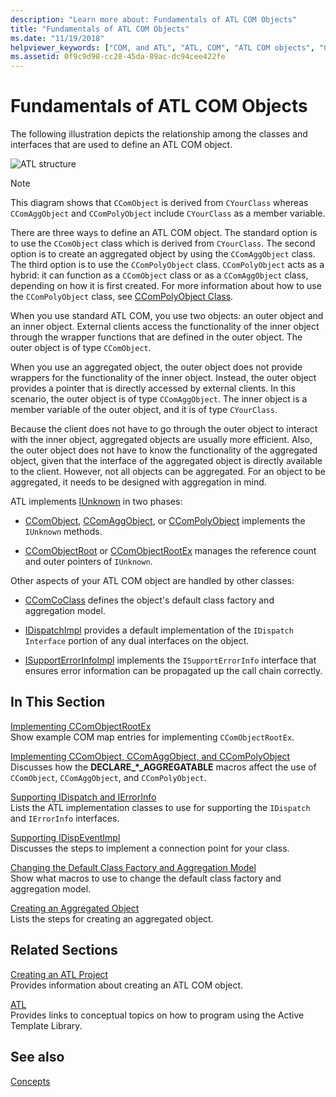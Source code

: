 ```yaml
---
description: "Learn more about: Fundamentals of ATL COM Objects"
title: "Fundamentals of ATL COM Objects"
ms.date: "11/19/2018"
helpviewer_keywords: ["COM, and ATL", "ATL, COM", "ATL COM objects", "COM objects, ATL"]
ms.assetid: 0f9c9d98-cc28-45da-89ac-dc94cee422fe
---
```

# Fundamentals of ATL COM Objects

The following illustration depicts the relationship among the classes and interfaces that are used to define an ATL COM object.

![ATL structure](../atl/media/vc307y1.gif "ATL structure")

> [!NOTE]
> This diagram shows that `CComObject` is derived from `CYourClass` whereas `CComAggObject` and `CComPolyObject` include `CYourClass` as a member variable.

There are three ways to define an ATL COM object. The standard option is to use the `CComObject` class which is derived from `CYourClass`. The second option is to create an aggregated object by using the `CComAggObject` class. The third option is to use the `CComPolyObject` class. `CComPolyObject` acts as a hybrid: it can function as a `CComObject` class or as a `CComAggObject` class, depending on how it is first created. For more information about how to use the `CComPolyObject` class, see [CComPolyObject Class](../atl/reference/ccompolyobject-class.md).

When you use standard ATL COM, you use two objects: an outer object and an inner object. External clients access the functionality of the inner object through the wrapper functions that are defined in the outer object. The outer object is of type `CComObject`.

When you use an aggregated object, the outer object does not provide wrappers for the functionality of the inner object. Instead, the outer object provides a pointer that is directly accessed by external clients. In this scenario, the outer object is of type `CComAggObject`. The inner object is a member variable of the outer object, and it is of type `CYourClass`.

Because the client does not have to go through the outer object to interact with the inner object, aggregated objects are usually more efficient. Also, the outer object does not have to know the functionality of the aggregated object, given that the interface of the aggregated object is directly available to the client. However, not all objects can be aggregated. For an object to be aggregated, it needs to be designed with aggregation in mind.

ATL implements [IUnknown](/windows/win32/api/unknwn/nn-unknwn-iunknown) in two phases:

- [CComObject](../atl/reference/ccomobject-class.md), [CComAggObject](../atl/reference/ccomaggobject-class.md), or [CComPolyObject](../atl/reference/ccompolyobject-class.md) implements the `IUnknown` methods.

- [CComObjectRoot](../atl/reference/ccomobjectroot-class.md) or [CComObjectRootEx](../atl/reference/ccomobjectrootex-class.md) manages the reference count and outer pointers of `IUnknown`.

Other aspects of your ATL COM object are handled by other classes:

- [CComCoClass](../atl/reference/ccomcoclass-class.md) defines the object's default class factory and aggregation model.

- [IDispatchImpl](../atl/reference/idispatchimpl-class.md) provides a default implementation of the `IDispatch Interface` portion of any dual interfaces on the object.

- [ISupportErrorInfoImpl](../atl/reference/isupporterrorinfoimpl-class.md) implements the `ISupportErrorInfo` interface that ensures error information can be propagated up the call chain correctly.

## In This Section

[Implementing CComObjectRootEx](../atl/implementing-ccomobjectrootex.md)<br/>
Show example COM map entries for implementing `CComObjectRootEx`.

[Implementing CComObject, CComAggObject, and CComPolyObject](../atl/implementing-ccomobject-ccomaggobject-and-ccompolyobject.md)<br/>
Discusses how the **DECLARE_\*_AGGREGATABLE** macros affect the use of `CComObject`, `CComAggObject`, and `CComPolyObject`.

[Supporting IDispatch and IErrorInfo](../atl/supporting-idispatch-and-ierrorinfo.md)<br/>
Lists the ATL implementation classes to use for supporting the `IDispatch` and `IErrorInfo` interfaces.

[Supporting IDispEventImpl](../atl/supporting-idispeventimpl.md)<br/>
Discusses the steps to implement a connection point for your class.

[Changing the Default Class Factory and Aggregation Model](../atl/changing-the-default-class-factory-and-aggregation-model.md)<br/>
Show what macros to use to change the default class factory and aggregation model.

[Creating an Aggregated Object](../atl/creating-an-aggregated-object.md)<br/>
Lists the steps for creating an aggregated object.

## Related Sections

[Creating an ATL Project](../atl/reference/creating-an-atl-project.md)<br/>
Provides information about creating an ATL COM object.

[ATL](../atl/active-template-library-atl-concepts.md)<br/>
Provides links to conceptual topics on how to program using the Active Template Library.

## See also

[Concepts](../atl/active-template-library-atl-concepts.md)
